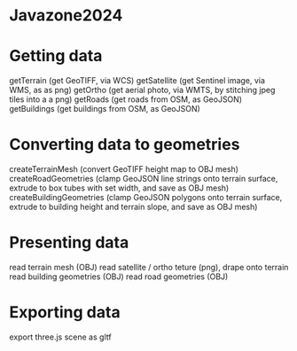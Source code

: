 # Javazone2024

# Getting data

getTerrain (get GeoTIFF, via WCS)
getSatellite (get Sentinel image, via WMS, as as png)
getOrtho (get aerial photo, via WMTS, by stitching jpeg tiles into a a png)
getRoads (get roads from OSM, as GeoJSON)
getBuildings (get buildings from OSM, as GeoJSON)

# Converting data to geometries

createTerrainMesh (convert GeoTIFF height map to OBJ mesh)
createRoadGeometries (clamp GeoJSON line strings onto terrain surface, extrude to box tubes with set width, and save as OBJ mesh)
createBuildingGeometries (clamp GeoJSON polygons onto terrain surface, extrude to building height and terrain slope, and save as OBJ mesh)

# Presenting data

read terrain mesh (OBJ)
read satellite / ortho teture (png), drape onto terrain
read building geometries (OBJ)
read road geometries (OBJ)

# Exporting data

export three.js scene as gltf
